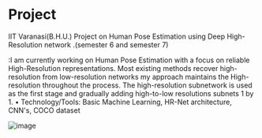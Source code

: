 # Project
IIT Varanasi(B.H.U.) Project on Human Pose Estimation using Deep High-Resolution network .(semester 6 and semester 7)


:I am currently working on Human Pose Estimation with a focus on reliable
High-Resolution representations. Most existing methods recover high-resolution from low-resolution
networks my approach maintains the High-resolution throughout the process. The high-resolution
subnetwork is used as the first stage and gradually adding high-to-low resolutions subnets 1 by 1.
• Technology/Tools: Basic Machine Learning, HR-Net architecture, CNN's, COCO dataset


![image](https://user-images.githubusercontent.com/44118554/98207883-5ba92580-1f62-11eb-94e5-7e5204deeb23.png)

